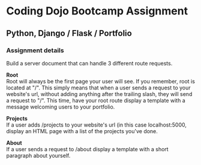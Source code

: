 # Coding Dojo Bootcamp Assignment  
## Python, Django / Flask / Portfolio

### Assignment details  
Build a server document that can handle 3 different route requests.  

**Root**  
Root will always be the first page your user will see. If you remember, root is located at "/". This simply means that when a user sends a request to your website's url, without adding anything after the trailing slash, they will send a request to "/". This time, have your root route display a template with a message welcoming users to your portfolio.  

**Projects**  
If a user adds /projects to your website's url (in this case localhost:5000, display an HTML page with a list of the projects you've done.  

**About**  
If a user sends a request to /about display a template with a short paragraph about yourself.  

